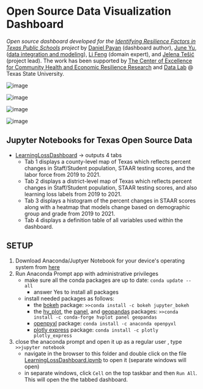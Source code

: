 # Open Source Data Visualization Dashboard


_Open source dashboard developed for the [Identifying Resilience Factors in Texas Public Schools](2022Fall-CHERR-Poster.pdf) project_  by [Daniel Payan](https://github.com/danielpayan13) (dashboard author), [June Yu](https://j-y-yu.github.io/), ([data integration and modeling](https://github.com/DataLab12/educationDataScience)), [Li Feng](https://lifeng.wp.txstate.edu/) (domain expert), and [Jelena Tešić](jtesic.github.io) (project lead). The work has been supported by [The Center of Excellence for Community Health and Economic Resilience Research](https://www.cherr.txst.edu/) and [Data Lab](https://DataLab12.github.io) @ Texas State University.

![image](https://user-images.githubusercontent.com/87658834/211226776-9752ff91-5155-4490-9340-4b20241aaa15.png)

![image](https://user-images.githubusercontent.com/87658834/211226780-a75b2d64-8dd1-4d8f-8f34-46d01a24f92c.png)

![image](https://user-images.githubusercontent.com/87658834/211226781-f1d5c36b-df33-43b5-bca9-e87d01c67621.png)

![image](https://user-images.githubusercontent.com/87658834/211226783-eb6b54df-d7b7-421a-beb3-bcb0533975d7.png)



## Jupyter Notebooks for Texas Open Source Data
* [LearningLossDashboard](LearningLossDashboard.ipynb) -> outputs 4 tabs
    * Tab 1 displays a county-level map of Texas which reflects percent changes in Staff/Student population, STAAR testing scores, and the labor force from 2019 to 2021.
    * Tab 2 displays a district-level map of Texas which reflects percent changes in Staff/Student population, STAAR testing scores, and also learning loss labels from 2019 to 2021.
    * Tab 3 displays a histogram of the percent changes in STAAR scores along with a heatmap that models change based on demographic group and grade from 2019 to 2021.
    * Tab 4 displays a definition table of all variables used within the dashboard.

## SETUP
  1. Download Anaconda/Juptyer Notebook for your device's operating system from [here](https://www.anaconda.com/products/distribution#Downloads)
  2. Run Anaconda Prompt app with administrative privileges
     * make sure all the conda packages are up to date: ```conda update --all```
       * answer Yes to install all packages   
     * install needed packages as follows: 
       * the [bokeh](https://anaconda.org/bokeh/jupyter_bokeh) package: ```>>conda install -c bokeh jupyter_bokeh```
       * the [hv_plot](https://anaconda.org/conda-forge/hvplot), the [panel](https://anaconda.org/conda-forge/panel), and [geopandas](https://geopandas.org/en/stable/getting_started/install.html) packages: ```>>conda install -c conda-forge hvplot panel geopandas```
       * [openpyxl](https://anaconda.org/anaconda/openpyxl) package: ```conda install -c anaconda openpyxl```
       * [plotly express](https://anaconda.org/plotly/plotly_express) package: ```conda install -c plotly plotly_express```
  3. close the anaconda prompt and open it up as a regular user , type ```>>jupyter notebook```
     * navigate in the browser to this folder and double click on the file [LearningLossDashboard.ipynb](LearningLossDashboard.ipynb) to open it (separate windows will open)
     * in separate windows, click `Cell` on the top taskbar and then `Run All`. This will open the the tabbed dashboard.
